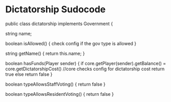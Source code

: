 Dictatorship Sudocode
=====================

public class dictatorship implements Government {

string name;

boolean isAllowed() {
check config if the gov type is allowed
}

string getName() {
return this.name;
}

boolean hasFunds(Player sender) {
if core.getPlayer(sender).getBalance() = core.getDictatorshipCost() //core checks config for dictatorship cost
   return true
else return false
}

boolean typeAllowsStaffVoting() {
return false
}

boolean typeAllowsResidentVoting() {
return false
}
